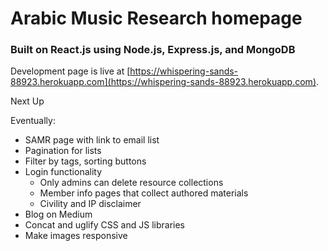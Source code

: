 # Arabic Music Research homepage

### Built on React.js using Node.js, Express.js, and MongoDB

Development page is live at [https://whispering-sands-88923.herokuapp.com](https://whispering-sands-88923.herokuapp.com).

Next Up

Eventually:
* SAMR page with link to email list
* Pagination for lists
* Filter by tags, sorting buttons
* Login functionality
    * Only admins can delete resource collections
    * Member info pages that collect authored materials
    * Civility and IP disclaimer
* Blog on Medium
* Concat and uglify CSS and JS libraries
* Make images responsive
